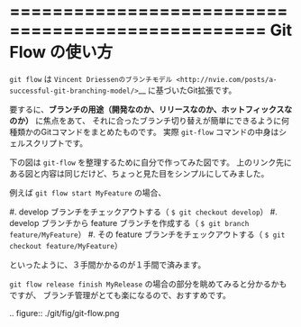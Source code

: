 ==================================================
Git Flow の使い方
==================================================

``git flow`` は
`Vincent Driessenのブランチモデル <http://nvie.com/posts/a-successful-git-branching-model/>`__
に基づいたGit拡張です。

要するに、**ブランチの用途（開発なのか、リリースなのか、ホットフィックスなのか）** に焦点をあて、
それに合ったブランチ切り替えが簡単にできるように何種類かのGitコマンドをまとめたものです。
実際 ``git-flow`` コマンドの中身はシェルスクリプトです。

下の図は ``git-flow`` を整理するために自分で作ってみた図です。
上のリンク先にある図と内容は同じだけど、ちょっと見た目をシンプルにしてみました。


例えば ``git flow start MyFeature`` の場合、

#. develop ブランチをチェックアウトする（ ``$ git checkout develop``）
#. develop ブランチから feature ブランチを作成する（ ``$ git branch feature/MyFeature``）
#. その feature ブランチをチェックアウトする（ ``$ git checkout feature/MyFeature``）

といったように、３手間かかるのが１手間で済みます。

``git flow release finish MyRelease`` の場合の部分を眺めてみると分かるかもですが、
ブランチ管理がとても楽になるので、おすすめです。


.. figure:: ./git/fig/git-flow.png
